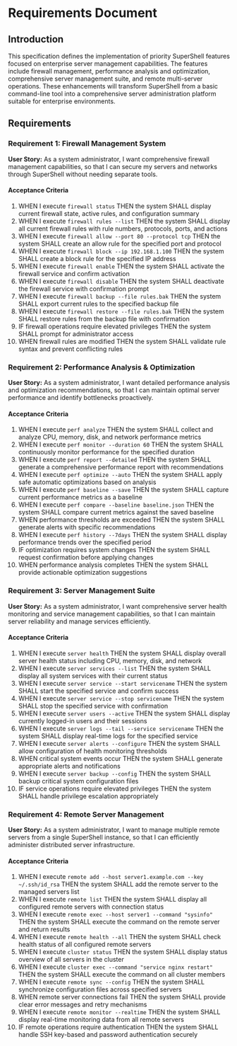 # Requirements Document

## Introduction

This specification defines the implementation of priority SuperShell features focused on enterprise server management capabilities. The features include firewall management, performance analysis and optimization, comprehensive server management suite, and remote multi-server operations. These enhancements will transform SuperShell from a basic command-line tool into a comprehensive server administration platform suitable for enterprise environments.

## Requirements

### Requirement 1: Firewall Management System

**User Story:** As a system administrator, I want comprehensive firewall management capabilities, so that I can secure my servers and networks through SuperShell without needing separate tools.

#### Acceptance Criteria

1. WHEN I execute `firewall status` THEN the system SHALL display current firewall state, active rules, and configuration summary
2. WHEN I execute `firewall rules --list` THEN the system SHALL display all current firewall rules with rule numbers, protocols, ports, and actions
3. WHEN I execute `firewall allow --port 80 --protocol tcp` THEN the system SHALL create an allow rule for the specified port and protocol
4. WHEN I execute `firewall block --ip 192.168.1.100` THEN the system SHALL create a block rule for the specified IP address
5. WHEN I execute `firewall enable` THEN the system SHALL activate the firewall service and confirm activation
6. WHEN I execute `firewall disable` THEN the system SHALL deactivate the firewall service with confirmation prompt
7. WHEN I execute `firewall backup --file rules.bak` THEN the system SHALL export current rules to the specified backup file
8. WHEN I execute `firewall restore --file rules.bak` THEN the system SHALL restore rules from the backup file with confirmation
9. IF firewall operations require elevated privileges THEN the system SHALL prompt for administrator access
10. WHEN firewall rules are modified THEN the system SHALL validate rule syntax and prevent conflicting rules

### Requirement 2: Performance Analysis & Optimization

**User Story:** As a system administrator, I want detailed performance analysis and optimization recommendations, so that I can maintain optimal server performance and identify bottlenecks proactively.

#### Acceptance Criteria

1. WHEN I execute `perf analyze` THEN the system SHALL collect and analyze CPU, memory, disk, and network performance metrics
2. WHEN I execute `perf monitor --duration 60` THEN the system SHALL continuously monitor performance for the specified duration
3. WHEN I execute `perf report --detailed` THEN the system SHALL generate a comprehensive performance report with recommendations
4. WHEN I execute `perf optimize --auto` THEN the system SHALL apply safe automatic optimizations based on analysis
5. WHEN I execute `perf baseline --save` THEN the system SHALL capture current performance metrics as a baseline
6. WHEN I execute `perf compare --baseline baseline.json` THEN the system SHALL compare current metrics against the saved baseline
7. WHEN performance thresholds are exceeded THEN the system SHALL generate alerts with specific recommendations
8. WHEN I execute `perf history --7days` THEN the system SHALL display performance trends over the specified period
9. IF optimization requires system changes THEN the system SHALL request confirmation before applying changes
10. WHEN performance analysis completes THEN the system SHALL provide actionable optimization suggestions

### Requirement 3: Server Management Suite

**User Story:** As a system administrator, I want comprehensive server health monitoring and service management capabilities, so that I can maintain server reliability and manage services efficiently.

#### Acceptance Criteria

1. WHEN I execute `server health` THEN the system SHALL display overall server health status including CPU, memory, disk, and network
2. WHEN I execute `server services --list` THEN the system SHALL display all system services with their current status
3. WHEN I execute `server service --start servicename` THEN the system SHALL start the specified service and confirm success
4. WHEN I execute `server service --stop servicename` THEN the system SHALL stop the specified service with confirmation
5. WHEN I execute `server users --active` THEN the system SHALL display currently logged-in users and their sessions
6. WHEN I execute `server logs --tail --service servicename` THEN the system SHALL display real-time logs for the specified service
7. WHEN I execute `server alerts --configure` THEN the system SHALL allow configuration of health monitoring thresholds
8. WHEN critical system events occur THEN the system SHALL generate appropriate alerts and notifications
9. WHEN I execute `server backup --config` THEN the system SHALL backup critical system configuration files
10. IF service operations require elevated privileges THEN the system SHALL handle privilege escalation appropriately

### Requirement 4: Remote Server Management

**User Story:** As a system administrator, I want to manage multiple remote servers from a single SuperShell instance, so that I can efficiently administer distributed server infrastructure.

#### Acceptance Criteria

1. WHEN I execute `remote add --host server1.example.com --key ~/.ssh/id_rsa` THEN the system SHALL add the remote server to the managed servers list
2. WHEN I execute `remote list` THEN the system SHALL display all configured remote servers with connection status
3. WHEN I execute `remote exec --host server1 --command "sysinfo"` THEN the system SHALL execute the command on the remote server and return results
4. WHEN I execute `remote health --all` THEN the system SHALL check health status of all configured remote servers
5. WHEN I execute `cluster status` THEN the system SHALL display status overview of all servers in the cluster
6. WHEN I execute `cluster exec --command "service nginx restart"` THEN the system SHALL execute the command on all cluster members
7. WHEN I execute `remote sync --config` THEN the system SHALL synchronize configuration files across specified servers
8. WHEN remote server connections fail THEN the system SHALL provide clear error messages and retry mechanisms
9. WHEN I execute `remote monitor --realtime` THEN the system SHALL display real-time monitoring data from all remote servers
10. IF remote operations require authentication THEN the system SHALL handle SSH key-based and password authentication securely
